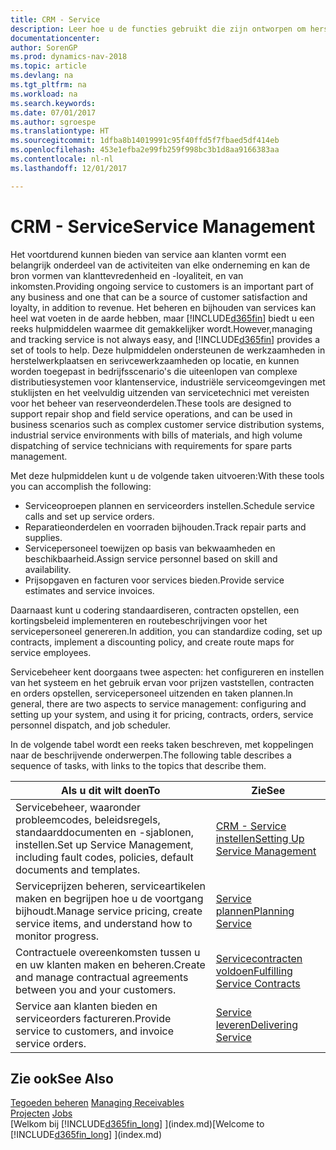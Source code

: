 ```yaml
---
title: CRM - Service
description: Leer hoe u de functies gebruikt die zijn ontworpen om herstelwerkplaats- en serivcewerkzaamheden te ondersteunen.
documentationcenter: 
author: SorenGP
ms.prod: dynamics-nav-2018
ms.topic: article
ms.devlang: na
ms.tgt_pltfrm: na
ms.workload: na
ms.search.keywords: 
ms.date: 07/01/2017
ms.author: sgroespe
ms.translationtype: HT
ms.sourcegitcommit: 1dfba8b14019991c95f40ffd5f7fbaed5df414eb
ms.openlocfilehash: 453e1efba2e99fb259f998bc3b1d8aa9166383aa
ms.contentlocale: nl-nl
ms.lasthandoff: 12/01/2017

---
```

# <a name="service-management"></a><span data-ttu-id="0b212-103">CRM - Service</span><span class="sxs-lookup"><span data-stu-id="0b212-103">Service Management</span></span>
<span data-ttu-id="0b212-104">Het voortdurend kunnen bieden van service aan klanten vormt een belangrijk onderdeel van de activiteiten van elke onderneming en kan de bron vormen van klanttevredenheid en -loyaliteit, en van inkomsten.</span><span class="sxs-lookup"><span data-stu-id="0b212-104">Providing ongoing service to customers is an important part of any business and one that can be a source of customer satisfaction and loyalty, in addition to revenue.</span></span> <span data-ttu-id="0b212-105">Het beheren en bijhouden van services kan heel wat voeten in de aarde hebben, maar [!INCLUDE[d365fin](includes/d365fin_md.md)] biedt u een reeks hulpmiddelen waarmee dit gemakkelijker wordt.</span><span class="sxs-lookup"><span data-stu-id="0b212-105">However,managing and tracking service is not always easy, and [!INCLUDE[d365fin](includes/d365fin_md.md)] provides a set of tools to help.</span></span> <span data-ttu-id="0b212-106">Deze hulpmiddelen ondersteunen de werkzaamheden in herstelwerkplaatsen en serivcewerkzaamheden op locatie, en kunnen worden toegepast in bedrijfsscenario's die uiteenlopen van complexe distributiesystemen voor klantenservice, industriële serviceomgevingen met stuklijsten en het veelvuldig uitzenden van servicetechnici met vereisten voor het beheer van reserveonderdelen.</span><span class="sxs-lookup"><span data-stu-id="0b212-106">These tools are designed to support repair shop and field service operations, and can be used in business scenarios such as complex customer service distribution systems, industrial service environments with bills of materials, and high volume dispatching of service technicians with requirements for spare parts management.</span></span>  

 <span data-ttu-id="0b212-107">Met deze hulpmiddelen kunt u de volgende taken uitvoeren:</span><span class="sxs-lookup"><span data-stu-id="0b212-107">With these tools you can accomplish the following:</span></span>  

* <span data-ttu-id="0b212-108">Serviceoproepen plannen en serviceorders instellen.</span><span class="sxs-lookup"><span data-stu-id="0b212-108">Schedule service calls and set up service orders.</span></span>  
* <span data-ttu-id="0b212-109">Reparatieonderdelen en voorraden bijhouden.</span><span class="sxs-lookup"><span data-stu-id="0b212-109">Track repair parts and supplies.</span></span>  
* <span data-ttu-id="0b212-110">Servicepersoneel toewijzen op basis van bekwaamheden en beschikbaarheid.</span><span class="sxs-lookup"><span data-stu-id="0b212-110">Assign service personnel based on skill and availability.</span></span>  
* <span data-ttu-id="0b212-111">Prijsopgaven en facturen voor services bieden.</span><span class="sxs-lookup"><span data-stu-id="0b212-111">Provide service estimates and service invoices.</span></span>  

<span data-ttu-id="0b212-112">Daarnaast kunt u codering standaardiseren, contracten opstellen, een kortingsbeleid implementeren en routebeschrijvingen voor het servicepersoneel genereren.</span><span class="sxs-lookup"><span data-stu-id="0b212-112">In addition, you can standardize coding, set up contracts, implement a discounting policy, and create route maps for service employees.</span></span>  

<span data-ttu-id="0b212-113">Servicebeheer kent doorgaans twee aspecten: het configureren en instellen van het systeem en het gebruik ervan voor prijzen vaststellen, contracten en orders opstellen, servicepersoneel uitzenden en taken plannen.</span><span class="sxs-lookup"><span data-stu-id="0b212-113">In general, there are two aspects to service management: configuring and setting up your system, and using it for pricing, contracts, orders, service personnel dispatch, and job scheduler.</span></span>  

<span data-ttu-id="0b212-114">In de volgende tabel wordt een reeks taken beschreven, met koppelingen naar de beschrijvende onderwerpen.</span><span class="sxs-lookup"><span data-stu-id="0b212-114">The following table describes a sequence of tasks, with links to the topics that describe them.</span></span>   

|<span data-ttu-id="0b212-115">**Als u dit wilt doen**</span><span class="sxs-lookup"><span data-stu-id="0b212-115">**To**</span></span>|<span data-ttu-id="0b212-116">**Zie**</span><span class="sxs-lookup"><span data-stu-id="0b212-116">**See**</span></span>|  
|------------|-------------|  
|<span data-ttu-id="0b212-117">Servicebeheer, waaronder probleemcodes, beleidsregels, standaarddocumenten en -sjablonen, instellen.</span><span class="sxs-lookup"><span data-stu-id="0b212-117">Set up Service Management, including fault codes, policies, default documents and templates.</span></span>|[<span data-ttu-id="0b212-118">CRM - Service instellen</span><span class="sxs-lookup"><span data-stu-id="0b212-118">Setting Up Service Management</span></span>](service-setup-service.md)|  
|<span data-ttu-id="0b212-119">Serviceprijzen beheren, serviceartikelen maken en begrijpen hoe u de voortgang bijhoudt.</span><span class="sxs-lookup"><span data-stu-id="0b212-119">Manage service pricing, create service items, and understand how to monitor progress.</span></span>|[<span data-ttu-id="0b212-120">Service plannen</span><span class="sxs-lookup"><span data-stu-id="0b212-120">Planning Service</span></span>](service-plan-service.md)|  
|<span data-ttu-id="0b212-121">Contractuele overeenkomsten tussen u en uw klanten maken en beheren.</span><span class="sxs-lookup"><span data-stu-id="0b212-121">Create and manage contractual agreements between you and your customers.</span></span>|[<span data-ttu-id="0b212-122">Servicecontracten voldoen</span><span class="sxs-lookup"><span data-stu-id="0b212-122">Fulfilling Service Contracts</span></span>](service-fulfill-service-contracts.md)|  
|<span data-ttu-id="0b212-123">Service aan klanten bieden en serviceorders factureren.</span><span class="sxs-lookup"><span data-stu-id="0b212-123">Provide service to customers, and invoice service orders.</span></span>|[<span data-ttu-id="0b212-124">Service leveren</span><span class="sxs-lookup"><span data-stu-id="0b212-124">Delivering Service</span></span>](service-deliver-service.md)|  

## <a name="see-also"></a><span data-ttu-id="0b212-125">Zie ook</span><span class="sxs-lookup"><span data-stu-id="0b212-125">See Also</span></span>  
<span data-ttu-id="0b212-126">[Tegoeden beheren](receivables-manage-receivables.md) </span><span class="sxs-lookup"><span data-stu-id="0b212-126">[Managing Receivables](receivables-manage-receivables.md) </span></span>  
<span data-ttu-id="0b212-127">[Projecten](projects-how-create-jobs.md) </span><span class="sxs-lookup"><span data-stu-id="0b212-127">[Jobs](projects-how-create-jobs.md) </span></span>  
<span data-ttu-id="0b212-128">[Welkom bij [!INCLUDE[d365fin_long](includes/d365fin_long_md.md)] ](index.md)</span><span class="sxs-lookup"><span data-stu-id="0b212-128">[Welcome to [!INCLUDE[d365fin_long](includes/d365fin_long_md.md)] ](index.md)</span></span>

